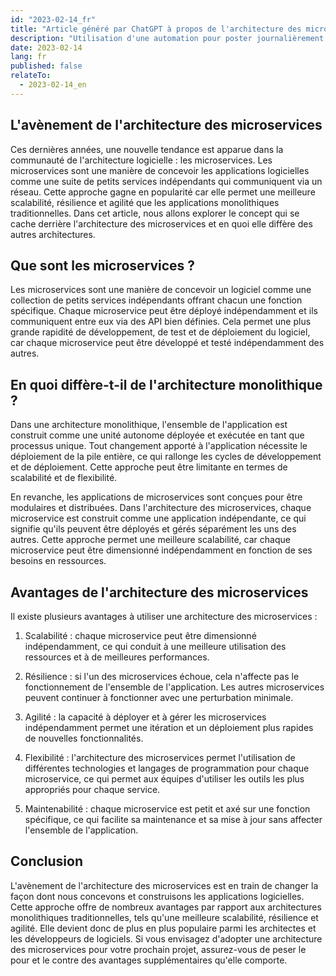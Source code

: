 ```yaml
---
id: "2023-02-14_fr"
title: "Article généré par ChatGPT à propos de l'architecture des microservices"
description: "Utilisation d'une automation pour poster journalièrement un article d'architecture logiciel, voici le sujet du 2023-02-14"
date: 2023-02-14
lang: fr
published: false
relateTo:
  - 2023-02-14_en
---
```


<article>

# L'avènement de l'architecture des microservices

Ces dernières années, une nouvelle tendance est apparue dans la communauté de l'architecture logicielle : les microservices. Les microservices sont une manière de concevoir les applications logicielles comme une suite de petits services indépendants qui communiquent via un réseau. Cette approche gagne en popularité car elle permet une meilleure scalabilité, résilience et agilité que les applications monolithiques traditionnelles. Dans cet article, nous allons explorer le concept qui se cache derrière l'architecture des microservices et en quoi elle diffère des autres architectures.

## Que sont les microservices ?

Les microservices sont une manière de concevoir un logiciel comme une collection de petits services indépendants offrant chacun une fonction spécifique. Chaque microservice peut être déployé indépendamment et ils communiquent entre eux via des API bien définies. Cela permet une plus grande rapidité de développement, de test et de déploiement du logiciel, car chaque microservice peut être développé et testé indépendamment des autres.

## En quoi diffère-t-il de l'architecture monolithique ?

Dans une architecture monolithique, l'ensemble de l'application est construit comme une unité autonome déployée et exécutée en tant que processus unique. Tout changement apporté à l'application nécessite le déploiement de la pile entière, ce qui rallonge les cycles de développement et de déploiement. Cette approche peut être limitante en termes de scalabilité et de flexibilité.

En revanche, les applications de microservices sont conçues pour être modulaires et distribuées. Dans l'architecture des microservices, chaque microservice est construit comme une application indépendante, ce qui signifie qu'ils peuvent être déployés et gérés séparément les uns des autres. Cette approche permet une meilleure scalabilité, car chaque microservice peut être dimensionné indépendamment en fonction de ses besoins en ressources.

## Avantages de l'architecture des microservices

Il existe plusieurs avantages à utiliser une architecture des microservices :

1. Scalabilité : chaque microservice peut être dimensionné indépendamment, ce qui conduit à une meilleure utilisation des ressources et à de meilleures performances.

2. Résilience : si l'un des microservices échoue, cela n'affecte pas le fonctionnement de l'ensemble de l'application. Les autres microservices peuvent continuer à fonctionner avec une perturbation minimale.

3. Agilité : la capacité à déployer et à gérer les microservices indépendamment permet une itération et un déploiement plus rapides de nouvelles fonctionnalités.

4. Flexibilité : l'architecture des microservices permet l'utilisation de différentes technologies et langages de programmation pour chaque microservice, ce qui permet aux équipes d'utiliser les outils les plus appropriés pour chaque service.

5. Maintenabilité : chaque microservice est petit et axé sur une fonction spécifique, ce qui facilite sa maintenance et sa mise à jour sans affecter l'ensemble de l'application.

## Conclusion

L'avènement de l'architecture des microservices est en train de changer la façon dont nous concevons et construisons les applications logicielles. Cette approche offre de nombreux avantages par rapport aux architectures monolithiques traditionnelles, tels qu'une meilleure scalabilité, résilience et agilité. Elle devient donc de plus en plus populaire parmi les architectes et les développeurs de logiciels. Si vous envisagez d'adopter une architecture des microservices pour votre prochain projet, assurez-vous de peser le pour et le contre des avantages supplémentaires qu'elle comporte.

</article>
